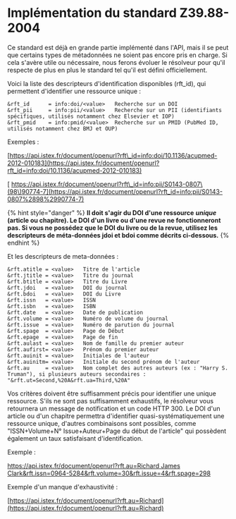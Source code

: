 # Implémentation du standard Z39.88-2004

Ce standard est déjà en grande partie implémenté dans l'API, mais il se peut que certains types de métadonnées ne soient pas encore pris en charge. Si cela s'avère utile ou nécessaire, nous ferons évoluer le résolveur pour qu'il respecte de plus en plus le standard tel qu'il est défini officiellement.

Voici la liste des descripteurs d'identification disponibles \(rft\_id\), qui permettent d'identifier une ressource unique :

```text
&rft_id      = info:doi/<value>   Recherche sur un DOI
&rft_pii     = info:pii/<value>   Recherche sur un PII (identifiants spécifiques, utilisés notamment chez Elsevier et IOP)
&rft_pmid    = info:pmid/<value>  Recherche sur un PMID (PubMed ID, utilisés notamment chez BMJ et OUP)
```

Exemples :

[https://api.istex.fr/document/openurl?rft\_id=info:doi/10.1136/acupmed-2012-010183](https://api.istex.fr/document/openurl?rft_id=info:doi/10.1136/acupmed-2012-010183)

[ https://api.istex.fr/document/openurl?rft\_id=info:pii/S0143-0807\(98\)90774-7](https://api.istex.fr/document/openurl?rft_id=info:pii/S0143-0807%2898%2990774-7)

{% hint style="danger" %}
**Il doit s'agir du DOI d'une ressource** _**unique**_ **\(article ou chapitre\). Le DOI d'un livre ou d'une revue ne fonctionneront pas. Si vous ne possédez que le DOI du livre ou de la revue, utilisez les descripteurs de méta-données jdoi et bdoi comme décrits ci-dessous.**
{% endhint %}

Et les descripteurs de meta-données :

```text
&rft.atitle = <value>   Titre de l'article
&rft.jtitle = <value>   Titre du journal
&rft.btitle = <value>   Titre du Livre
&rft.jdoi   = <value>   DOI du journal
&rft.bdoi   = <value>   DOI du Livre
&rft.issn   = <value>   ISSN
&rft.isbn   = <value>   ISBN
&rft.date   = <value>   Date de publication
&rft.volume = <value>   Numéro de volume du journal 
&rft.issue  = <value>   Numéro de parution du journal
&rft.spage  = <value>   Page de Début
&rft.epage  = <value>   Page de fin
&rft.aulast = <value>   Nom de famille du premier auteur
&rft.aufirst= <value>   Prénom du premier auteur
&rft.auinit = <value>   Initiales de l'auteur
&rft.auinitm= <value>   Initiale du second prénom de l'auteur
&rft.au     = <value>   Nom complet des autres auteurs (ex : "Harry S. Truman"), si plusieurs auteurs secondaires : "&rft.ut=Second,%20A&rft.ua=Third,%20A"
```

Vos critères doivent être suffisamment précis pour identifier une unique ressource. S'ils ne sont pas suffisamment exhaustifs, le résolveur vous retournera un message de notification et un code HTTP 300. Le DOI d'un article ou d'un chapitre permettra d'identifier quasi-systématiquement une ressource unique, d'autres combinaisons sont possibles, comme "ISSN+Volume+N° Issue+Auteur+Page du début de l'article" qui possèdent également un taux satisfaisant d'identification.

Exemple :

[https://api.istex.fr/document/openurl?rft.au=Richard James Clark&rft.issn=0964-5284&rft.volume=30&rft.issue=4&rft.spage=298](https://api.istex.fr/document/openurl?rft.au=Richard%20James%20Clark&rft.issn=0964-5284&rft.volume=30&rft.issue=4&rft.spage=298)

Exemple d'un manque d'exhaustivité :

[https://api.istex.fr/document/openurl?rft.au=Richard](https://api.istex.fr/document/openurl?rft.au=Richard)

